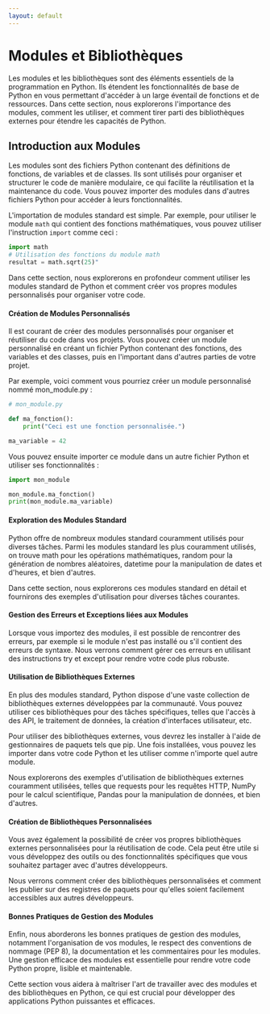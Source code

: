 ```yaml
---
layout: default
---
```

# Modules et Bibliothèques

Les modules et les bibliothèques sont des éléments essentiels de la programmation en Python. Ils étendent les fonctionnalités de base de Python en vous permettant d'accéder à un large éventail de fonctions et de ressources. Dans cette section, nous explorerons l'importance des modules, comment les utiliser, et comment tirer parti des bibliothèques externes pour étendre les capacités de Python.

## Introduction aux Modules

Les modules sont des fichiers Python contenant des définitions de fonctions, de variables et de classes. Ils sont utilisés pour organiser et structurer le code de manière modulaire, ce qui facilite la réutilisation et la maintenance du code. Vous pouvez importer des modules dans d'autres fichiers Python pour accéder à leurs fonctionnalités.

L'importation de modules standard est simple. Par exemple, pour utiliser le module `math` qui contient des fonctions mathématiques, vous pouvez utiliser l'instruction `import` comme ceci :

```python
import math
# Utilisation des fonctions du module math
resultat = math.sqrt(25)"
```
Dans cette section, nous explorerons en profondeur comment utiliser les modules standard de Python et comment créer vos propres modules personnalisés pour organiser votre code.

#### Création de Modules Personnalisés
Il est courant de créer des modules personnalisés pour organiser et réutiliser du code dans vos projets. Vous pouvez créer un module personnalisé en créant un fichier Python contenant des fonctions, des variables et des classes, puis en l'important dans d'autres parties de votre projet.

Par exemple, voici comment vous pourriez créer un module personnalisé nommé mon_module.py :

```python
# mon_module.py

def ma_fonction():
    print("Ceci est une fonction personnalisée.")

ma_variable = 42
```
Vous pouvez ensuite importer ce module dans un autre fichier Python et utiliser ses fonctionnalités :
```python
import mon_module

mon_module.ma_fonction()
print(mon_module.ma_variable)
```
#### Exploration des Modules Standard
Python offre de nombreux modules standard couramment utilisés pour diverses tâches. Parmi les modules standard les plus couramment utilisés, on trouve math pour les opérations mathématiques, random pour la génération de nombres aléatoires, datetime pour la manipulation de dates et d'heures, et bien d'autres.

Dans cette section, nous explorerons ces modules standard en détail et fournirons des exemples d'utilisation pour diverses tâches courantes.

#### Gestion des Erreurs et Exceptions liées aux Modules
Lorsque vous importez des modules, il est possible de rencontrer des erreurs, par exemple si le module n'est pas installé ou s'il contient des erreurs de syntaxe. Nous verrons comment gérer ces erreurs en utilisant des instructions try et except pour rendre votre code plus robuste.

#### Utilisation de Bibliothèques Externes
En plus des modules standard, Python dispose d'une vaste collection de bibliothèques externes développées par la communauté. Vous pouvez utiliser ces bibliothèques pour des tâches spécifiques, telles que l'accès à des API, le traitement de données, la création d'interfaces utilisateur, etc.

Pour utiliser des bibliothèques externes, vous devrez les installer à l'aide de gestionnaires de paquets tels que pip. Une fois installées, vous pouvez les importer dans votre code Python et les utiliser comme n'importe quel autre module.

Nous explorerons des exemples d'utilisation de bibliothèques externes couramment utilisées, telles que requests pour les requêtes HTTP, NumPy pour le calcul scientifique, Pandas pour la manipulation de données, et bien d'autres.

#### Création de Bibliothèques Personnalisées
Vous avez également la possibilité de créer vos propres bibliothèques externes personnalisées pour la réutilisation de code. Cela peut être utile si vous développez des outils ou des fonctionnalités spécifiques que vous souhaitez partager avec d'autres développeurs.

Nous verrons comment créer des bibliothèques personnalisées et comment les publier sur des registres de paquets pour qu'elles soient facilement accessibles aux autres développeurs.

#### Bonnes Pratiques de Gestion des Modules
Enfin, nous aborderons les bonnes pratiques de gestion des modules, notamment l'organisation de vos modules, le respect des conventions de nommage (PEP 8), la documentation et les commentaires pour les modules. Une gestion efficace des modules est essentielle pour rendre votre code Python propre, lisible et maintenable.

Cette section vous aidera à maîtriser l'art de travailler avec des modules et des bibliothèques en Python, ce qui est crucial pour développer des applications Python puissantes et efficaces.
